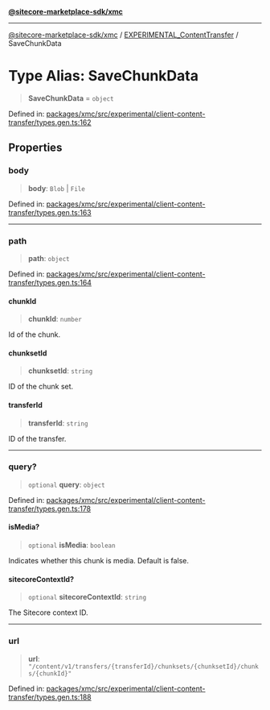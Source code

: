 [**@sitecore-marketplace-sdk/xmc**](../../../../README.md)

***

[@sitecore-marketplace-sdk/xmc](../../../../README.md) / [EXPERIMENTAL\_ContentTransfer](../README.md) / SaveChunkData

# Type Alias: SaveChunkData

> **SaveChunkData** = `object`

Defined in: [packages/xmc/src/experimental/client-content-transfer/types.gen.ts:162](https://github.com/Sitecore/marketplace-sdk/blob/main/packages/xmc/src/experimental/client-content-transfer/types.gen.ts#L162)

## Properties

### body

> **body**: `Blob` \| `File`

Defined in: [packages/xmc/src/experimental/client-content-transfer/types.gen.ts:163](https://github.com/Sitecore/marketplace-sdk/blob/main/packages/xmc/src/experimental/client-content-transfer/types.gen.ts#L163)

***

### path

> **path**: `object`

Defined in: [packages/xmc/src/experimental/client-content-transfer/types.gen.ts:164](https://github.com/Sitecore/marketplace-sdk/blob/main/packages/xmc/src/experimental/client-content-transfer/types.gen.ts#L164)

#### chunkId

> **chunkId**: `number`

Id of the chunk.

#### chunksetId

> **chunksetId**: `string`

ID of the chunk set.

#### transferId

> **transferId**: `string`

ID of the transfer.

***

### query?

> `optional` **query**: `object`

Defined in: [packages/xmc/src/experimental/client-content-transfer/types.gen.ts:178](https://github.com/Sitecore/marketplace-sdk/blob/main/packages/xmc/src/experimental/client-content-transfer/types.gen.ts#L178)

#### isMedia?

> `optional` **isMedia**: `boolean`

Indicates whether this chunk is media. Default is false.

#### sitecoreContextId?

> `optional` **sitecoreContextId**: `string`

The Sitecore context ID.

***

### url

> **url**: `"/content/v1/transfers/{transferId}/chunksets/{chunksetId}/chunks/{chunkId}"`

Defined in: [packages/xmc/src/experimental/client-content-transfer/types.gen.ts:188](https://github.com/Sitecore/marketplace-sdk/blob/main/packages/xmc/src/experimental/client-content-transfer/types.gen.ts#L188)
